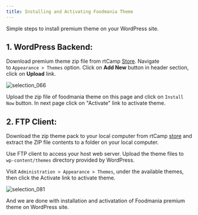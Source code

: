 ```yaml
---
title: Installing and Activating Foodmania Theme
---
```


Simple steps to install premium theme on your WordPress site.


## 1. WordPress Backend:


Download premium theme zip file from rtCamp [Store](https://rtcamp.com/products/). Navigate to `Appearance > Themes` option. Click on **Add New** button in header section, click on **Upload** link.

![selection_066](https://cloud.githubusercontent.com/assets/1140051/6958386/bfc35a8a-d928-11e4-99db-6c1303c71920.png)

Upload the zip file of foodmania theme on this page and click on `Install Now` button. In next page click on "Activate" link to activate theme.


## 2. FTP Client:


Download the zip theme pack to your local computer from rtCamp [store](https://rtcamp.com/products/) and extract the ZIP file contents to a folder on your local computer.

Use FTP client to access your host web server. Upload the theme files to `wp-content/themes` directory provided by WordPress.

Visit `Administration > Appearance > Themes`, under the available themes, then click the Activate link to activate theme.

![selection_081](https://cloud.githubusercontent.com/assets/1140051/9135676/8ad81158-3d2d-11e5-9f67-f5a6d0fef083.jpg)



And we are done with installation and activatation of Foodmania premium theme on WordPress site.
